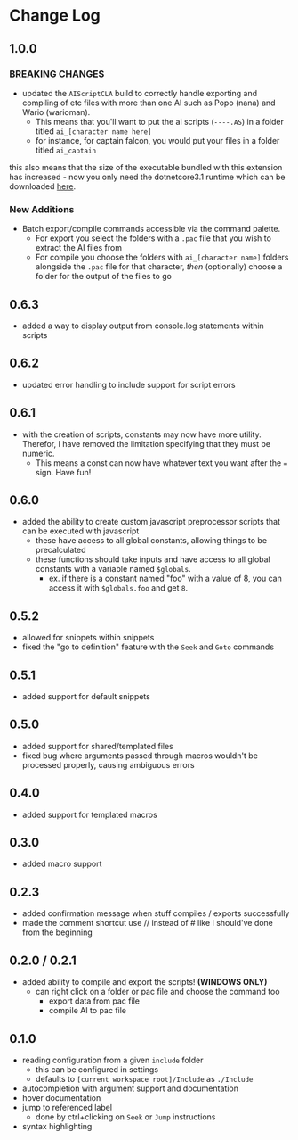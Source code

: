 # Change Log

## 1.0.0

### BREAKING CHANGES

- updated the `AIScriptCLA` build to correctly handle exporting and compiling of etc files with more than one AI such as Popo (nana) and Wario (warioman).
  - This means that you'll want to put the ai scripts (`----.AS`) in a folder titled `ai_[character name here]`
  - for instance, for captain falcon, you would put your files in a folder titled `ai_captain`

this also means that the size of the executable bundled with this extension has increased - now you only need the dotnetcore3.1 runtime which can be downloaded [here](https://dotnet.microsoft.com/download/dotnet-core/3.1).

### New Additions

- Batch export/compile commands accessible via the command palette. 
  - For export you select the folders with a `.pac` file that you wish to extract the AI files from
  - For compile you choose the folders with `ai_[character name]` folders alongside the `.pac` file for that character, *then* (optionally) choose a folder for the output of the files to go

## 0.6.3

- added a way to display output from console.log statements within scripts

## 0.6.2

- updated error handling to include support for script errors

## 0.6.1

- with the creation of scripts, constants may now have more utility. Therefor, I have removed the limitation specifying that they must be numeric.
  - This means a const can now have whatever text you want after the `=` sign. Have fun!

## 0.6.0

- added the ability to create custom javascript preprocessor scripts that can be executed with javascript
  - these have access to all global constants, allowing things to be precalculated
  - these functions should take inputs and have access to all global constants with a variable named `$globals`.
    - ex. if there is a constant named "foo" with a value of 8, you can access it with `$globals.foo` and get `8`.

## 0.5.2

- allowed for snippets within snippets
- fixed the "go to definition" feature with the `Seek` and `Goto` commands 

## 0.5.1

- added support for default snippets

## 0.5.0

- added support for shared/templated files
- fixed bug where arguments passed through macros wouldn't be processed properly, causing ambiguous errors

## 0.4.0

- added support for templated macros

## 0.3.0

- added macro support

## 0.2.3

- added confirmation message when stuff compiles / exports successfully
- made the comment shortcut use // instead of # like I should've done from the beginning

## 0.2.0 / 0.2.1

- added ability to compile and export the scripts! **(WINDOWS ONLY)**
  - can right click on a folder or pac file and choose the command too
    - export data from pac file
    - compile AI to pac file

## 0.1.0

- reading configuration from a given `include` folder
  - this can be configured in settings
  - defaults to `[current workspace root]/Include` as `./Include`
- autocompletion with argument support and documentation
- hover documentation
- jump to referenced label
  - done by ctrl+clicking on `Seek` or `Jump` instructions
- syntax highlighting